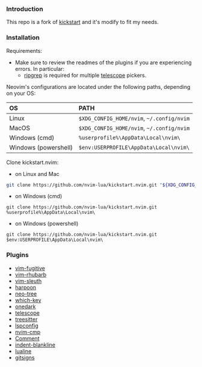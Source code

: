 ### Introduction

This repo is a fork of [kickstart](https://github.com/nvim-lua/kickstart.nvim.git) and it's modify to fit my needs.

### Installation

Requirements:
* Make sure to review the readmes of the plugins if you are experiencing errors. In particular:
  * [ripgrep](https://github.com/BurntSushi/ripgrep#installation) is required for multiple [telescope](https://github.com/nvim-telescope/telescope.nvim#suggested-dependencies) pickers.

Neovim's configurations are located under the following paths, depending on your OS:

| OS | PATH |
| :- | :--- |
| Linux | `$XDG_CONFIG_HOME/nvim`, `~/.config/nvim` |
| MacOS | `$XDG_CONFIG_HOME/nvim`, `~/.config/nvim` |
| Windows (cmd)| `%userprofile%\AppData\Local\nvim\` |
| Windows (powershell)| `$env:USERPROFILE\AppData\Local\nvim\` |

Clone kickstart.nvim:

- on Linux and Mac
```sh
git clone https://github.com/nvim-lua/kickstart.nvim.git "${XDG_CONFIG_HOME:-$HOME/.config}"/nvim
```

- on Windows (cmd)
```
git clone https://github.com/nvim-lua/kickstart.nvim.git %userprofile%\AppData\Local\nvim\ 
```

- on Windows (powershell)
```
git clone https://github.com/nvim-lua/kickstart.nvim.git $env:USERPROFILE\AppData\Local\nvim\ 
```
### Plugins

* [vim-fugitive](https://github.com/tpope/vim-fugitive.git)
* [vim-rhubarb](https://github.com/tpope/vim-rhubarb.git)
* [vim-sleuth](https://github.com/tpope/vim-sleuth.git)
* [harpoon](https://github.com/ThePrimeagen/harpoon.git)
* [neo-tree](https://github.com/nvim-neo-tree/neo-tree.nvim.git)
* [which-key](https://github.com/folke/which-key.nvim.git)
* [onedark](https://github.com/navarasu/onedark.nvim.git)
* [telescope](https://github.com/nvim-telescope/telescope.nvim.git)
* [treesitter](https://github.com/nvim-treesitter/nvim-treesitter.git)
* [lspconfig](https://github.com/neovim/nvim-lspconfig.git)
* [nvim-cmp](https://github.com/hrsh7th/nvim-cmp.git)
* [Comment](https://github.com/numToStr/Comment.nvim.git)
* [indent-blankline](https://github.com/lukas-reineke/indent-blankline.nvim.git)
* [lualine](https://github.com/nvim-lualine/lualine.nvim.git)
* [gitsigns](https://github.com/lewis6991/gitsigns.nvim.git)


